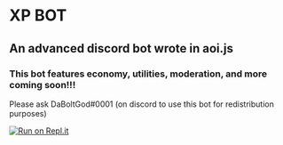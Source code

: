 # XP BOT
## An advanced discord bot wrote in aoi.js

### This bot features economy, utilities, moderation, and more coming soon!!!

Please ask DaBoltGod#0001 (on discord to use this bot for redistribution purposes)

[![Run on Repl.it](https://repl.it/badge/github/Zapp-Development/xp-bot/tree/main)](https://repl.it/github/Zapp-Development/xp-bot/tree/main)
